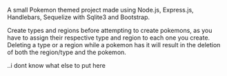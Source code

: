 A small Pokemon themed project made using Node.js, Express.js, Handlebars, Sequelize with Sqlite3 and Bootstrap.


Create types and regions before attempting to create pokemons, as you have to assign their respective type and region to each one you create.
Deleting a type or a region while a pokemon has it will result in the deletion of both the region/type and the pokemon.

..i dont know what else to put here
